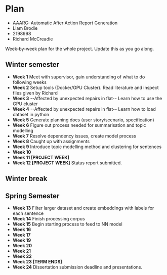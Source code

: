 # Plan

* AAARG: Automatic After Action Report Generation
* Liam Brodie
* 2198998
* Richard McCreadie

Week-by-week plan for the whole project. Update this as you go along.

## Winter semester

* **Week 1**
Meet with supervisor, gain understanding of what to do following weeks
* **Week 2**
Setup tools (Docker/GPU Cluster). Read literature and inspect files given by Richard
* **Week 3**
--Affected by unexpected repairs in flat--
Learn how to use the GPU cluster
* **Week 4**
--Affected by unexpected repairs in flat--
Learn how to load dataset in python
* **Week 5**
Generate planning docs (user story/scenario, specification)
* **Week 6**
Figure out process needed for summarisation and topic modelling
* **Week 7**
Resolve dependency issues, create model process
* **Week 8**
Caught up with assignments
* **Week 9**
Introduce topic modelling method and clustering for sentences
* **Week 10**
* **Week 11 [PROJECT WEEK]**
* **Week 12 [PROJECT WEEK]** Status report submitted.

## Winter break

## Spring Semester

* **Week 13**
Filter larger dataset and create embeddings with labels for each sentence
* **Week 14**
Finish processing corpus
* **Week 15**
Begin starting process to feed to NN model
* **Week 16**
* **Week 17**
* **Week 19**
* **Week 20**
* **Week 21**
* **Week 22**
* **Week 23 [TERM ENDS]**
* **Week 24** Dissertation submission deadline and presentations.

